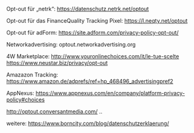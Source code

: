 Opt-out für „netrk“:
https://datenschutz.netrk.net/optout

Opt-out für das FinanceQuality Tracking Pixel:
https://l.neqty.net/optout

Opt-out für adForm:
https://site.adform.com/privacy-policy-opt-out/

Networkadvertising:
optout.networkadvertising.org

4W Marketplace:
http://www.youronlinechoices.com/it/le-tue-scelte
https://www.neustar.biz/privacy/opt-out

Amazazon Tracking:
https://www.amazon.de/adprefs/ref=hp_468496_advertisingpref2

AppNexus:
https://www.appnexus.com/en/company/platform-privacy-policy#choices


http://optout.conversantmedia.com/
..


weitere: https://www.borncity.com/blog/datenschutzerklaerung/
